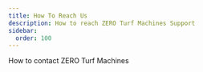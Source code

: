 ```yaml
---
title: How To Reach Us
description: How to reach ZERO Turf Machines Support
sidebar:
  order: 100
---
```


How to contact ZERO Turf Machines


